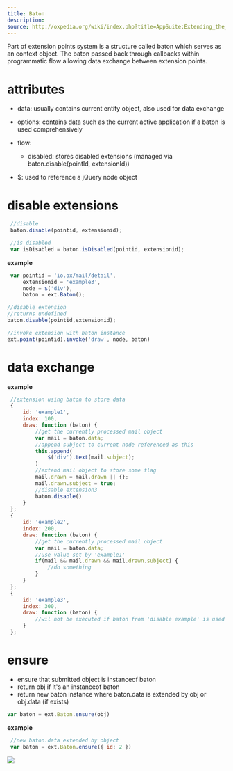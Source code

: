 ```yaml
---
title: Baton
description:
source: http://oxpedia.org/wiki/index.php?title=AppSuite:Extending_the_UI
---
```


Part of extension points system is a structure called baton which serves as an context object.
The baton passed back through callbacks within programmatic flow allowing data exchange between extension points.

# attributes

- data: usually contains current entity object, also used for data exchange

- options: contains data such as the current active application if a baton is used comprehensively

- flow:

  - disabled: stores disabled extensions (managed via baton.disable(pointId, extensionId))

- $: used to reference a jQuery node object

# disable extensions

```javascript
 //disable
 baton.disable(pointid, extensionid);

 //is disabled
 var isDisabled = baton.isDisabled(pointid, extensionid);
```

**example**

```javascript
 var pointid = 'io.ox/mail/detail',
     extensionid = 'example3',
     node = $('div'),
     baton = ext.Baton();

//disable extension
//returns undefined
baton.disable(pointid,extensionid);

//invoke extension with baton instance
ext.point(pointid).invoke('draw', node, baton)
```

# data exchange

**example**

```javascript
 //extension using baton to store data
 {
     id: 'example1',
     index: 100,
     draw: function (baton) {
         //get the currently processed mail object
         var mail = baton.data;
         //append subject to current node referenced as this
         this.append(
             $('div').text(mail.subject);
         )
         //extend mail object to store some flag
         mail.drawn = mail.drawn || {};
         mail.drawn.subject = true;
         //disable extension3
         baton.disable()
     }
 };
 {
     id: 'example2',
     index: 200,
     draw: function (baton) {
         //get the currently processed mail object
         var mail = baton.data;
         //use value set by 'example1'
         if(mail && mail.drawn && mail.drawn.subject) {
             //do something
         }
     }
 };
 {
     id: 'example3',
     index: 300,
     draw: function (baton) {
         //wil not be executed if baton from 'disable example' is used
     }
 };
```

# ensure

- ensure that submitted object is instanceof baton
- return obj if it's an instanceof baton
- return new baton instance where baton.data is extended by obj or obj.data (if exists)

```javascript
var baton = ext.Baton.ensure(obj)
```

**example**

```javascript
 //new baton.data extended by object
 var baton = ext.Baton.ensure({ id: 2 })
```

![](04-baton.png)

